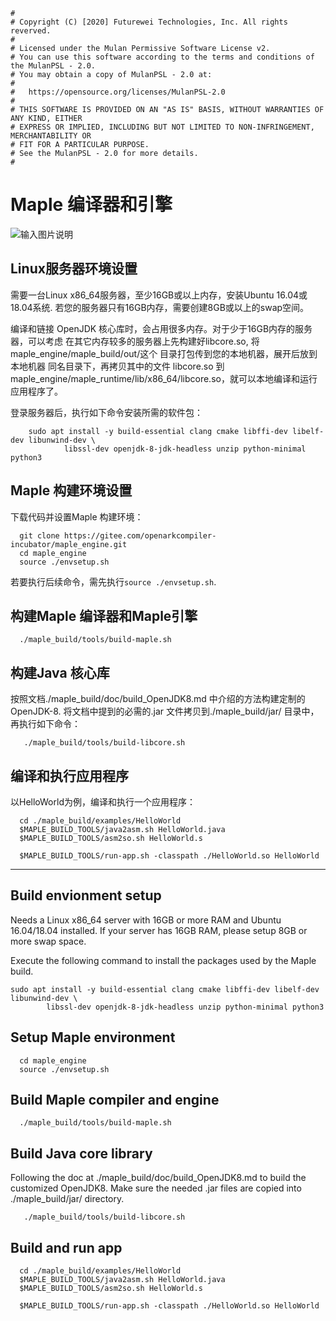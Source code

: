```
#
# Copyright (C) [2020] Futurewei Technologies, Inc. All rights reverved.
#
# Licensed under the Mulan Permissive Software License v2.
# You can use this software according to the terms and conditions of the MulanPSL - 2.0.
# You may obtain a copy of MulanPSL - 2.0 at:
#
#   https://opensource.org/licenses/MulanPSL-2.0
#
# THIS SOFTWARE IS PROVIDED ON AN "AS IS" BASIS, WITHOUT WARRANTIES OF ANY KIND, EITHER
# EXPRESS OR IMPLIED, INCLUDING BUT NOT LIMITED TO NON-INFRINGEMENT, MERCHANTABILITY OR
# FIT FOR A PARTICULAR PURPOSE.
# See the MulanPSL - 2.0 for more details.
#
```
# Maple 编译器和引擎 

![输入图片说明](https://images.gitee.com/uploads/images/2020/0721/050904_9b03f7b1_5583371.png "Maple-engine.PNG")

## Linux服务器环境设置
  需要一台Linux x86_64服务器，至少16GB或以上内存，安装Ubuntu 16.04或18.04系统.
  若您的服务器只有16GB内存，需要创建8GB或以上的swap空间。

  编译和链接 OpenJDK 核心库时，会占用很多内存。对于少于16GB内存的服务器，可以考虑
在其它内存较多的服务器上先构建好libcore.so, 将maple_engine/maple_build/out/这个
目录打包传到您的本地机器，展开后放到本地机器 同名目录下，再拷贝其中的文件 libcore.so
到maple_engine/maple_runtime/lib/x86_64/libcore.so，就可以本地编译和运行应用程序了。

  登录服务器后，执行如下命令安装所需的软件包：

```
    sudo apt install -y build-essential clang cmake libffi-dev libelf-dev libunwind-dev \
            libssl-dev openjdk-8-jdk-headless unzip python-minimal python3
```

## Maple 构建环境设置

  下载代码并设置Maple 构建环境：
```
  git clone https://gitee.com/openarkcompiler-incubator/maple_engine.git
  cd maple_engine
  source ./envsetup.sh
```
  若要执行后续命令，需先执行`source ./envsetup.sh`.

## 构建Maple 编译器和Maple引擎
```
  ./maple_build/tools/build-maple.sh
```

## 构建Java 核心库
   按照文档./maple_build/doc/build_OpenJDK8.md 中介绍的方法构建定制的OpenJDK-8.
   将文档中提到的必需的.jar 文件拷贝到./maple_build/jar/ 目录中，再执行如下命令：

```
   ./maple_build/tools/build-libcore.sh
```

## 编译和执行应用程序

以HelloWorld为例，编译和执行一个应用程序：
```
  cd ./maple_build/examples/HelloWorld
  $MAPLE_BUILD_TOOLS/java2asm.sh HelloWorld.java
  $MAPLE_BUILD_TOOLS/asm2so.sh HelloWorld.s

  $MAPLE_BUILD_TOOLS/run-app.sh -classpath ./HelloWorld.so HelloWorld
```

---

## Build envionment setup
  Needs a Linux x86_64 server with 16GB or more RAM and Ubuntu 16.04/18.04 installed.
  If your server has 16GB RAM, please setup 8GB or more swap space.

  Execute the following command to install the packages used by the Maple build.

    sudo apt install -y build-essential clang cmake libffi-dev libelf-dev libunwind-dev \
            libssl-dev openjdk-8-jdk-headless unzip python-minimal python3

## Setup Maple environment
```
  cd maple_engine
  source ./envsetup.sh
```

## Build Maple compiler and engine
```
  ./maple_build/tools/build-maple.sh
```
## Build Java core library
   Following the doc at ./maple_build/doc/build_OpenJDK8.md to build the customized OpenJDK8.
   Make sure the needed .jar files are copied into ./maple_build/jar/ directory.

```
   ./maple_build/tools/build-libcore.sh
```
## Build and run app
```
  cd ./maple_build/examples/HelloWorld
  $MAPLE_BUILD_TOOLS/java2asm.sh HelloWorld.java
  $MAPLE_BUILD_TOOLS/asm2so.sh HelloWorld.s

  $MAPLE_BUILD_TOOLS/run-app.sh -classpath ./HelloWorld.so HelloWorld
```
